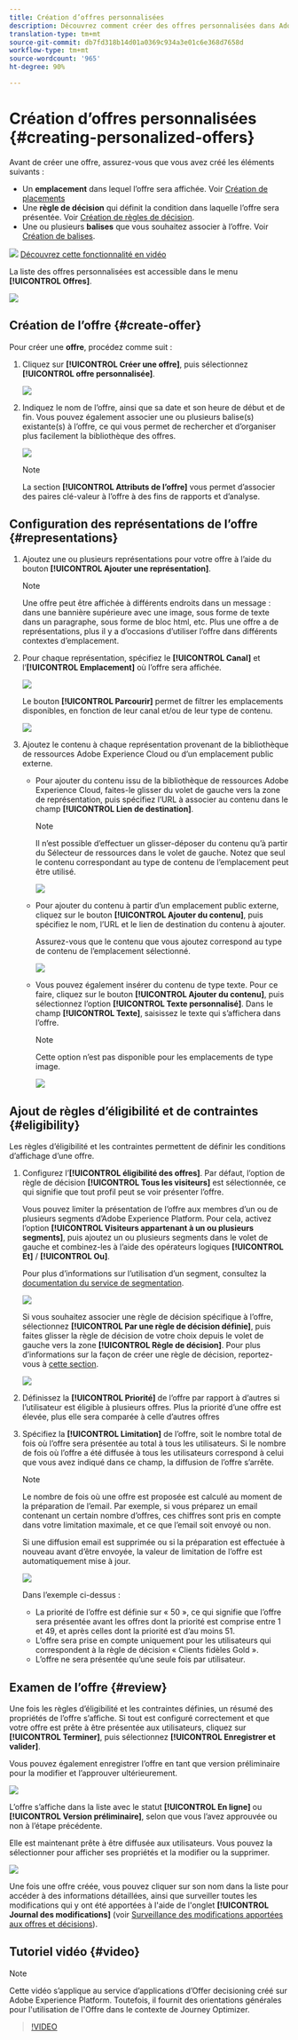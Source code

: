 ```yaml
---
title: Création d’offres personnalisées
description: Découvrez comment créer des offres personnalisées dans Adobe Experience Platform.
translation-type: tm+mt
source-git-commit: db7fd318b14d01a0369c934a3e01c6e368d7658d
workflow-type: tm+mt
source-wordcount: '965'
ht-degree: 90%

---
```


# Création d’offres personnalisées {#creating-personalized-offers}

Avant de créer une offre, assurez-vous que vous avez créé les éléments suivants :

* Un **emplacement** dans lequel l’offre sera affichée. Voir [Création de placements](../offer-library/creating-placements.md)
* Une **règle de décision** qui définit la condition dans laquelle l’offre sera présentée. Voir [Création de règles de décision](../offer-library/creating-decision-rules.md).
* Une ou plusieurs **balises** que vous souhaitez associer à l’offre. Voir [Création de balises](../offer-library/creating-tags.md).

![](../../assets/do-not-localize/how-to-video.png) [Découvrez cette fonctionnalité en vidéo](#video)

La liste des offres personnalisées est accessible dans le menu **[!UICONTROL Offres]**.

![](../../assets/offers_list.png)

## Création de l’offre {#create-offer}

Pour créer une **offre**, procédez comme suit :

1. Cliquez sur **[!UICONTROL Créer une offre]**, puis sélectionnez **[!UICONTROL offre personnalisée]**.

   ![](../../assets/create_offer.png)

1. Indiquez le nom de l’offre, ainsi que sa date et son heure de début et de fin. Vous pouvez également associer une ou plusieurs balise(s) existante(s) à l’offre, ce qui vous permet de rechercher et d’organiser plus facilement la bibliothèque des offres.

   ![](../../assets/offer_details.png)

   >[!NOTE]
   >
   >La section **[!UICONTROL Attributs de l’offre]** vous permet d’associer des paires clé-valeur à l’offre à des fins de rapports et d’analyse.

## Configuration des représentations de l’offre {#representations}

1. Ajoutez une ou plusieurs représentations pour votre offre à l’aide du bouton **[!UICONTROL Ajouter une représentation]**.

   >[!NOTE]
   >
   >Une offre peut être affichée à différents endroits dans un message : dans une bannière supérieure avec une image, sous forme de texte dans un paragraphe, sous forme de bloc html, etc. Plus une offre a de représentations, plus il y a d’occasions d’utiliser l’offre dans différents contextes d’emplacement.

1. Pour chaque représentation, spécifiez le **[!UICONTROL Canal]** et l’**[!UICONTROL Emplacement]** où l’offre sera affichée.

   ![](../../assets/channel-placement.png)

   Le bouton **[!UICONTROL Parcourir]** permet de filtrer les emplacements disponibles, en fonction de leur canal et/ou de leur type de contenu.

   ![](../../assets/browse-placements.png)

1. Ajoutez le contenu à chaque représentation provenant de la bibliothèque de ressources Adobe Experience Cloud ou d’un emplacement public externe.

   * Pour ajouter du contenu issu de la bibliothèque de ressources Adobe Experience Cloud, faites-le glisser du volet de gauche vers la zone de représentation, puis spécifiez l’URL à associer au contenu dans le champ **[!UICONTROL Lien de destination]**.

      >[!NOTE]
      >
      >Il n’est possible d’effectuer un glisser-déposer du contenu qu’à partir du Sélecteur de ressources dans le volet de gauche. Notez que seul le contenu correspondant au type de contenu de l’emplacement peut être utilisé.

      ![](../../assets/offer_drag_content.png)

   * Pour ajouter du contenu à partir d’un emplacement public externe, cliquez sur le bouton **[!UICONTROL Ajouter du contenu]**, puis spécifiez le nom, l’URL et le lien de destination du contenu à ajouter.

      Assurez-vous que le contenu que vous ajoutez correspond au type de contenu de l’emplacement sélectionné.

      ![](../../assets/offer_add_content.png)

   * Vous pouvez également insérer du contenu de type texte. Pour ce faire, cliquez sur le bouton **[!UICONTROL Ajouter du contenu]**, puis sélectionnez l’option **[!UICONTROL Texte personnalisé]**. Dans le champ **[!UICONTROL Texte]**, saisissez le texte qui s’affichera dans l’offre.

      >[!NOTE]
      >
      >Cette option n’est pas disponible pour les emplacements de type image.

      ![](../../assets/offer_text_content.png)

## Ajout de règles d’éligibilité et de contraintes {#eligibility}

Les règles d’éligibilité et les contraintes permettent de définir les conditions d’affichage d’une offre.

1. Configurez l’**[!UICONTROL éligibilité des offres]**. Par défaut, l’option de règle de décision **[!UICONTROL Tous les visiteurs]** est sélectionnée, ce qui signifie que tout profil peut se voir présenter l’offre.

   Vous pouvez limiter la présentation de l’offre aux membres d’un ou de plusieurs segments d’Adobe Experience Platform. Pour cela, activez l’option **[!UICONTROL Visiteurs appartenant à un ou plusieurs segments]**, puis ajoutez un ou plusieurs segments dans le volet de gauche et combinez-les à l’aide des opérateurs logiques **[!UICONTROL Et]** / **[!UICONTROL Ou]**.

   Pour plus d’informations sur l’utilisation d’un segment, consultez la [documentation du service de segmentation](https://experienceleague.adobe.com/docs/experience-platform/segmentation/home.html?lang=fr).

   ![](../../assets/offer-eligibility-segment.png)

   Si vous souhaitez associer une règle de décision spécifique à l’offre, sélectionnez **[!UICONTROL Par une règle de décision définie]**, puis faites glisser la règle de décision de votre choix depuis le volet de gauche vers la zone **[!UICONTROL Règle de décision]**. Pour plus d’informations sur la façon de créer une règle de décision, reportez-vous à [cette section](../offer-library/creating-decision-rules.md).

   ![](../../assets/offer_rule.png)

1. Définissez la **[!UICONTROL Priorité]** de l’offre par rapport à d’autres si l’utilisateur est éligible à plusieurs offres. Plus la priorité d’une offre est élevée, plus elle sera comparée à celle d’autres offres

1. Spécifiez la **[!UICONTROL Limitation]** de l’offre, soit le nombre total de fois où l’offre sera présentée au total à tous les utilisateurs. Si le nombre de fois où l’offre a été diffusée à tous les utilisateurs correspond à celui que vous avez indiqué dans ce champ, la diffusion de l’offre s’arrête.

   >[!NOTE]
   >
   >Le nombre de fois où une offre est proposée est calculé au moment de la préparation de l’email. Par exemple, si vous préparez un email contenant un certain nombre d’offres, ces chiffres sont pris en compte dans votre limitation maximale, et ce que l’email soit envoyé ou non.
   >
   >Si une diffusion email est supprimée ou si la préparation est effectuée à nouveau avant d’être envoyée, la valeur de limitation de l’offre est automatiquement mise à jour.

   ![](../../assets/offer_capping.png)

   Dans l’exemple ci-dessus :

   * La priorité de l’offre est définie sur « 50 », ce qui signifie que l’offre sera présentée avant les offres dont la priorité est comprise entre 1 et 49, et après celles dont la priorité est d’au moins 51.
   * L’offre sera prise en compte uniquement pour les utilisateurs qui correspondent à la règle de décision « Clients fidèles Gold ».
   * L’offre ne sera présentée qu’une seule fois par utilisateur.

## Examen de l’offre {#review}

Une fois les règles d’éligibilité et les contraintes définies, un résumé des propriétés de l’offre s’affiche. Si tout est configuré correctement et que votre offre est prête à être présentée aux utilisateurs, cliquez sur **[!UICONTROL Terminer]**, puis sélectionnez **[!UICONTROL Enregistrer et valider]**.

Vous pouvez également enregistrer l’offre en tant que version préliminaire pour la modifier et l’approuver ultérieurement.

![](../../assets/offer_review.png)

L’offre s’affiche dans la liste avec le statut **[!UICONTROL En ligne]** ou **[!UICONTROL Version préliminaire]**, selon que vous l’avez approuvée ou non à l’étape précédente.

Elle est maintenant prête à être diffusée aux utilisateurs. Vous pouvez la sélectionner pour afficher ses propriétés et la modifier ou la supprimer.

![](../../assets/offer_created.png)

Une fois une offre créée, vous pouvez cliquer sur son nom dans la liste pour accéder à des informations détaillées, ainsi que surveiller toutes les modifications qui y ont été apportées à l&#39;aide de l&#39;onglet **[!UICONTROL Journal des modifications]** (voir [Surveillance des modifications apportées aux offres et décisions](../get-started/user-interface.md#monitoring-changes)).

## Tutoriel vidéo {#video}

>[!NOTE]
>
>Cette vidéo s’applique au service d’applications d’Offer decisioning créé sur Adobe Experience Platform. Toutefois, il fournit des orientations générales pour l&#39;utilisation de l&#39;Offre dans le contexte de Journey Optimizer.

>[!VIDEO](https://video.tv.adobe.com/v/329375?quality=12)
